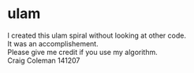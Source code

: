 ulam
====
I created this ulam spiral without looking at other code. <br />
It was an accomplishement. <br />
Please give me credit if you use my algorithm.<br />
Craig Coleman 141207
